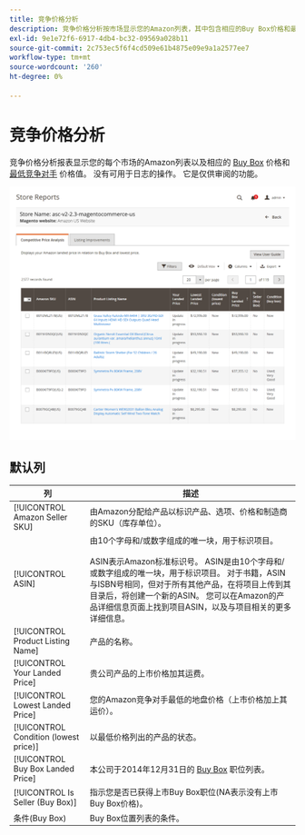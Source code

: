 ```yaml
---
title: 竞争价格分析
description: 竞争价格分析按市场显示您的Amazon列表，其中包含相应的Buy Box价格和最低的竞争者价格值。
exl-id: 9e1e72f6-6917-4db4-bc32-09569a028b11
source-git-commit: 2c753ec5f6f4cd509e61b4875e09e9a1a2577ee7
workflow-type: tm+mt
source-wordcount: '260'
ht-degree: 0%

---
```


# 竞争价格分析

竞争价格分析报表显示您的每个市场的Amazon列表以及相应的 [Buy Box](./buy-box-competitor-pricing.md) 价格和 [最低竞争对手](./lowest-competitor-pricing.md) 价格值。 没有可用于日志的操作。 它是仅供审阅的功能。

![竞争价格分析报告](assets/amazon-competitive-price-analysis.png)

## 默认列

| 列 | 描述 |
|--- |--- |
| [!UICONTROL Amazon Seller SKU] | 由Amazon分配给产品以标识产品、选项、价格和制造商的SKU（库存单位）。 |
| [!UICONTROL ASIN] | 由10个字母和/或数字组成的唯一块，用于标识项目。<br><br>ASIN表示Amazon标准标识号。 ASIN是由10个字母和/或数字组成的唯一块，用于标识项目。 对于书籍，ASIN与ISBN号相同，但对于所有其他产品，在将项目上传到其目录后，将创建一个新的ASIN。 您可以在Amazon的产品详细信息页面上找到项目ASIN，以及与项目相关的更多详细信息。 |
| [!UICONTROL Product Listing Name] | 产品的名称。 |
| [!UICONTROL Your Landed Price] | 贵公司产品的上市价格加其运费。 |
| [!UICONTROL Lowest Landed Price] | 您的Amazon竞争对手最低的地盘价格（上市价格加上其运价）。 |
| [!UICONTROL Condition (lowest price)] | 以最低价格列出的产品的状态。 |
| [!UICONTROL Buy Box Landed Price] | 本公司于2014年12月31日的 [Buy Box](./buy-box-competitor-pricing.md) 职位列表。 |
| [!UICONTROL Is Seller (Buy Box)] | 指示您是否已获得上市Buy Box职位(NA表示没有上市Buy Box价格)。 |
| 条件(Buy Box) | Buy Box位置列表的条件。 |
